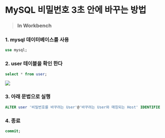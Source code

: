# MySQL 비밀번호 3초 안에 바꾸는 방법

> ### In Workbench



### 1. mysql 데이터베이스를 사용

```sql
use mysql;
```



### 2. user 테이블을 확인 한다

```sql
select * from user;
```

![](C:\Users\chlj1\AppData\Roaming\Typora\typora-user-images\image-20211103165209422.png)



### 3. 아래 문법으로 실행

```sql
ALTER user '비밀번호를 바꾸려는 User'@'바꾸려는 User와 매칭되는 Host' IDENTIFIED WITH mysql_native_password BY '바꾸려는 비밀번호';
```



### 4. 종료

```sql
commit;
```





